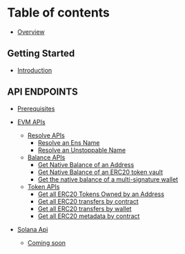 # Table of contents

* [Overview](OVERVIEW.md)

## Getting Started

* [Introduction](GETTINGSTARTED/INTRODUCTION.md)

## API ENDPOINTS

* [Prerequisites](Prerequisites/PREREQUISITES.md)
* [EVM APIs](EVMApi/README.md)
  * [Resolve APIs](EVMApi/resolve/RESOLVEApi.md)
    * [Resolve an Ens Name](EVMApi/resolve/RESOLVEENS.md)
    * [Resolve an Unstoppable Name](EVMApi/resolve/RESOLVEUD.md)
  * [Balance APIs](EVMApi/balance/BALANCEApi.md)
    * [Get Native Balance of an Address](EVMApi/balance/NATIVEBALANCE.MD)
    * [Get Native Balance of an ERC20 token vault](EVMApi/balance/ERC20TOKENVAULTBAL.md)
    * [Get the native balance of a multi-signature wallet](EVMApi/balance/MULTISIGWALLETBAL.md)
  * [Token APIs](EVMApi/token/TOKENApi.md)
    * [Get all ERC20 Tokens Owned by an Address](EVMApi/token/ERC20TOKENADDRESS.md)
    * [Get all ERC20 transfers by contract](EVMApi/token/ERC20CONTRACTTRANSFERS.md)
    * [Get all ERC20 transfers by wallet](EVMApi/token/ERC20WALLETTRANSFERS.md)
    * [Get all ERC20 metadata by contract](EVMApi/token/ERC20CONTRACTMETADATA.md)

* [Solana Api]()
  * [Coming soon]()
